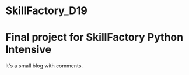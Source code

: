 # SkillFactory_D19

<h1> Final project for SkillFactory Python Intensive </h1>


<p> It's a small blog with comments. </p>
